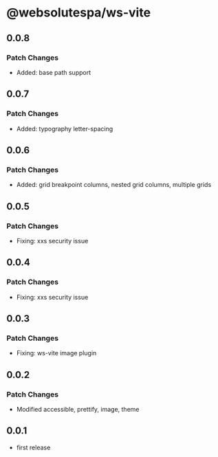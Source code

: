 # @websolutespa/ws-vite

## 0.0.8

### Patch Changes

- Added: base path support

## 0.0.7

### Patch Changes

- Added: typography letter-spacing

## 0.0.6

### Patch Changes

- Added: grid breakpoint columns, nested grid columns, multiple grids

## 0.0.5

### Patch Changes

- Fixing: xxs security issue

## 0.0.4

### Patch Changes

- Fixing: xxs security issue

## 0.0.3

### Patch Changes

- Fixing: ws-vite image plugin

## 0.0.2

### Patch Changes

- Modified accessible, prettify, image, theme

## 0.0.1

- first release

